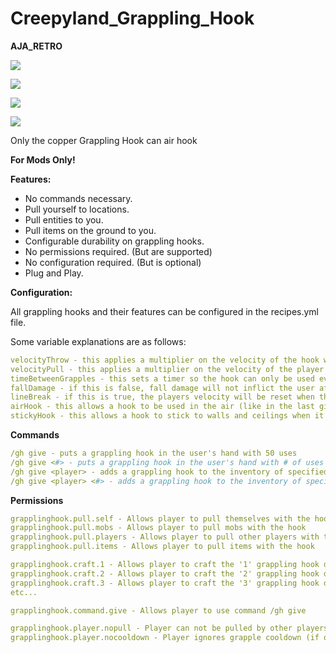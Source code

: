 # Creepyland_Grappling_Hook
**AJA_RETRO**

![](https://media2.giphy.com/media/31n147ZrLHOdeKW3Gk/giphy.gif?cid=790b761129f43319551ffaed9a5e97bfb1af65ce2d7defe2&rid=giphy.gif&ct=g)

![](https://media1.giphy.com/media/hYy8SLxGCs4y8KhdIq/giphy.gif?cid=790b76119902063a37a4901a29dbf9ab0c5db89b0f002983&rid=giphy.gif&ct=g)

![](https://media1.giphy.com/media/rZjGCONqMobo4jhbmr/giphy.gif?cid=790b761104c38b6b3c5dd398cec5d075590bffe1ffe6c336&rid=giphy.gif&ct=g)

![](https://media4.giphy.com/media/ltDO03o1wak7NbQqjM/giphy.gif?cid=790b7611f461771b74cc299d84ac7e010eb7450495608c17&rid=giphy.gif&ct=g)

Only the copper Grappling Hook can air hook


**For Mods Only!**

**Features:**
 - No commands necessary.
 - Pull yourself to locations.
 - Pull entities to you.
 - Pull items on the ground to you.
 - Configurable durability on grappling hooks.
 - No permissions required. (But are supported)
 - No configuration required. (But is optional)
 - Plug and Play.

**Configuration:**

All grappling hooks and their features can be configured in the recipes.yml file.

Some variable explanations are as follows:
```yaml
velocityThrow - this applies a multiplier on the velocity of the hook when it is cast out (thrown) by the player
velocityPull - this applies a multiplier on the velocity of the player when a hook is pulled in (used) by the player
timeBetweenGrapples - this sets a timer so the hook can only be used every 'x' seconds
fallDamage - if this is false, fall damage will not inflict the user after use
lineBreak - if this is true, the players velocity will be reset when the fishing line snaps
airHook - this allows a hook to be used in the air (like in the last gif)
stickyHook - this allows a hook to stick to walls and ceilings when it hits them
```

**Commands**
```yaml
/gh give - puts a grappling hook in the user's hand with 50 uses
/gh give <#> - puts a grappling hook in the user's hand with # of uses
/gh give <player> - adds a grappling hook to the inventory of specified player with 50 uses
/gh give <player> <#> - adds a grappling hook to the inventory of specified player with # of uses
```
**Permissions**
```yaml
grapplinghook.pull.self - Allows player to pull themselves with the hook
grapplinghook.pull.mobs - Allows player to pull mobs with the hook
grapplinghook.pull.players - Allows player to pull other players with the hook
grapplinghook.pull.items - Allows player to pull items with the hook

grapplinghook.craft.1 - Allows player to craft the '1' grappling hook defined in recipes.yml
grapplinghook.craft.2 - Allows player to craft the '2' grappling hook defined in recipes.yml
grapplinghook.craft.3 - Allows player to craft the '3' grappling hook defined in recipes.yml
etc...

grapplinghook.command.give - Allows player to use command /gh give

grapplinghook.player.nopull - Player can not be pulled by other players
grapplinghook.player.nocooldown - Player ignores grapple cooldown (if one is set)
